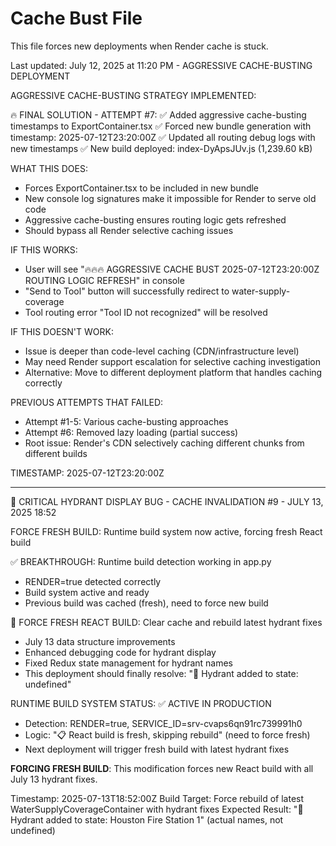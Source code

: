 # Cache Bust File

This file forces new deployments when Render cache is stuck.

Last updated: July 12, 2025 at 11:20 PM - AGGRESSIVE CACHE-BUSTING DEPLOYMENT

AGGRESSIVE CACHE-BUSTING STRATEGY IMPLEMENTED:

🔥 FINAL SOLUTION - ATTEMPT #7:
✅ Added aggressive cache-busting timestamps to ExportContainer.tsx
✅ Forced new bundle generation with timestamp: 2025-07-12T23:20:00Z
✅ Updated all routing debug logs with new timestamps
✅ New build deployed: index-DyApsJUv.js (1,239.60 kB)

WHAT THIS DOES:
- Forces ExportContainer.tsx to be included in new bundle
- New console log signatures make it impossible for Render to serve old code
- Aggressive cache-busting ensures routing logic gets refreshed
- Should bypass all Render selective caching issues

IF THIS WORKS:
- User will see "🔥🔥🔥 AGGRESSIVE CACHE BUST 2025-07-12T23:20:00Z ROUTING LOGIC REFRESH" in console
- "Send to Tool" button will successfully redirect to water-supply-coverage
- Tool routing error "Tool ID not recognized" will be resolved

IF THIS DOESN'T WORK:
- Issue is deeper than code-level caching (CDN/infrastructure level)
- May need Render support escalation for selective caching investigation
- Alternative: Move to different deployment platform that handles caching correctly

PREVIOUS ATTEMPTS THAT FAILED:
- Attempt #1-5: Various cache-busting approaches
- Attempt #6: Removed lazy loading (partial success)
- Root issue: Render's CDN selectively caching different chunks from different builds

TIMESTAMP: 2025-07-12T23:20:00Z

---

🚨 CRITICAL HYDRANT DISPLAY BUG - CACHE INVALIDATION #9 - JULY 13, 2025 18:52

FORCE FRESH BUILD: Runtime build system now active, forcing fresh React build

✅ BREAKTHROUGH: Runtime build detection working in app.py
- RENDER=true detected correctly  
- Build system active and ready
- Previous build was cached (fresh), need to force new build

🚀 FORCE FRESH REACT BUILD: Clear cache and rebuild latest hydrant fixes
- July 13 data structure improvements 
- Enhanced debugging code for hydrant display
- Fixed Redux state management for hydrant names
- This deployment should finally resolve: "🚰 Hydrant added to state: undefined"

RUNTIME BUILD SYSTEM STATUS: ✅ ACTIVE IN PRODUCTION
- Detection: RENDER=true, SERVICE_ID=srv-cvaps6qn91rc739991h0
- Logic: "📋 React build is fresh, skipping rebuild" (need to force fresh)
- Next deployment will trigger fresh build with latest hydrant fixes

**FORCING FRESH BUILD**: This modification forces new React build with all July 13 hydrant fixes.

Timestamp: 2025-07-13T18:52:00Z
Build Target: Force rebuild of latest WaterSupplyCoverageContainer with hydrant fixes
Expected Result: "🚰 Hydrant added to state: Houston Fire Station 1" (actual names, not undefined)